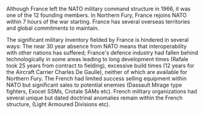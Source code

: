 Although France left the NATO military command structure in 1966, it was
one of the 12 founding members. In Northern Fury, France rejoins NATO
within 7 hours of the war starting. France has several overseas
territories and global commitments to maintain.

The significant military inventory fielded by France is hindered in
several ways: The near 30 year absence from NATO means that
interoperability with other nations has suffered; France's defence
industry had fallen behind technologically in some areas leading to long
development times (Rafale took 25 years from contract to fielding),
excessive build times (12 years for the Aircraft Carrier Charles De
Gaulle), neither of which are available for Northern Fury. The French
had limited success selling equipment within NATO but significant sales
to potential enemies (Dassault Mirage type fighters, Exocet SSMs,
Crotale SAMs etc). French military organizations had several unique but
dated doctrinal anomalies remain within the French structure, (Light
Armoured Divisions etc).
